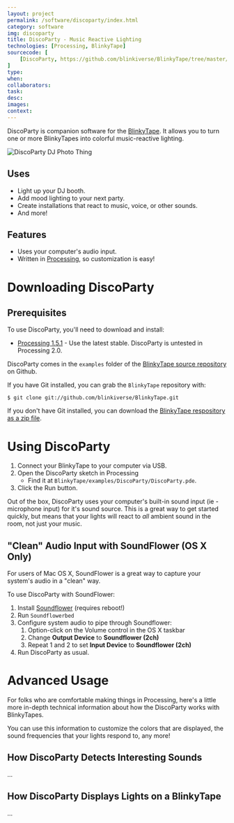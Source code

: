 ```yaml
---
layout: project
permalink: /software/discoparty/index.html
category: software
img: discoparty
title: DiscoParty - Music Reactive Lighting
technologies: [Processing, BlinkyTape]
sourcecode: [
	[DiscoParty, https://github.com/blinkiverse/BlinkyTape/tree/master/examples/DiscoParty]	
]
type:
when:
collaborators:
task: 
desc:
images:
context: 
---
```


DiscoParty is companion software for the [BlinkyTape](/blinkytape).  It allows you to turn one or more BlinkyTapes into colorful music-reactive lighting.

![DiscoParty DJ Photo Thing]()

## Uses

* Light up your DJ booth.
* Add mood lighting to your next party.
* Create installations that react to music, voice, or other sounds.
* And more!

## Features

* Uses your computer's audio input.
* Written in [Processing](http://processing.org/), so customization is easy!

# Downloading DiscoParty

## Prerequisites

To use DiscoParty, you'll need to download and install:

* [Processing 1.5.1](http://processing.org/download/) - Use the latest stable.  DiscoParty is untested in Processing 2.0.

DiscoParty comes in the `examples` folder of the [BlinkyTape source repository](https://github.com/blinkiverse/BlinkyTape/) on Github.

If you have Git installed, you can grab the `BlinkyTape` repository with:

	$ git clone git://github.com/blinkiverse/BlinkyTape.git

If you don't have Git installed, you can download the [BlinkyTape respository as a zip file](https://github.com/blinkiverse/BlinkyTape/archive/master.zip).

# Using DiscoParty

1. Connect your BlinkyTape to your computer via USB.
2. Open the DiscoParty sketch in Processing
    * Find it at `BlinkyTape/examples/DiscoParty/DiscoParty.pde`.
3. Click the Run button.

Out of the box, DiscoParty uses your computer's built-in sound input (ie -
microphone input) for it's sound source.  This is a great way to get started
quickly, but means that your lights will react to *all* ambient sound in the
room, not just your music.

## "Clean" Audio Input with SoundFlower (OS X Only)

For users of Mac OS X, SoundFlower is a great way to capture your system's audio
in a "clean" way.

To use DiscoParty with SoundFlower:

1. Install [Soundflower](http://cycling74.com/soundflower-landing-page/) (requires reboot!)
2. Run `Soundflowerbed`
3. Configure system audio to pipe through Soundflower:
    1. Option-click on the Volume control in the OS X taskbar
    2. Change **Output Device** to **Soundflower (2ch)**
    3. Repeat 1 and 2 to set **Input Device** to **Soundflower (2ch)**
4. Run DiscoParty as usual.

# Advanced Usage

For folks who are comfortable making things in Processing, here's a little more
in-depth technical information about how the DiscoParty works with BlinkyTapes.

You can use this information to customize the colors that are displayed, the
sound frequencies that your lights respond to, any more!

## How DiscoParty Detects Interesting Sounds

...

## How DiscoParty Displays Lights on a BlinkyTape

...
